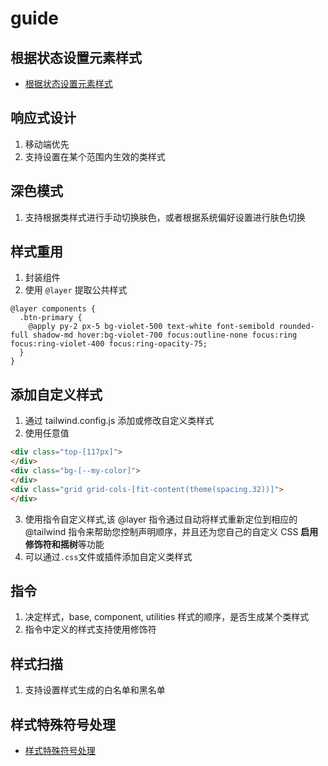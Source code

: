 # guide

## 根据状态设置元素样式
- [根据状态设置元素样式](./hover-group-peer.md)

## 响应式设计
1. 移动端优先
2. 支持设置在某个范围内生效的类样式

## 深色模式
1. 支持根据类样式进行手动切换肤色，或者根据系统偏好设置进行肤色切换

## 样式重用
1. 封装组件
2. 使用 `@layer` 提取公共样式
```
@layer components {
  .btn-primary {
    @apply py-2 px-5 bg-violet-500 text-white font-semibold rounded-full shadow-md hover:bg-violet-700 focus:outline-none focus:ring focus:ring-violet-400 focus:ring-opacity-75;
  }
}
```

## 添加自定义样式
1. 通过 tailwind.config.js 添加或修改自定义类样式
2. 使用任意值
```html
<div class="top-[117px]">
</div>
<div class="bg-[--my-color]">
</div>
<div class="grid grid-cols-[fit-content(theme(spacing.32))]">
</div>
```
3. 使用指令自定义样式,该 @layer 指令通过自动将样式重新定位到相应的 @tailwind 指令来帮助您控制声明顺序，并且还为您自己的自定义 CSS **启用修饰符和摇树**等功能
4. 可以通过`.css`文件或插件添加自定义类样式

## 指令
1. 决定样式，base, component, utilities 样式的顺序，是否生成某个类样式
2. 指令中定义的样式支持使用修饰符

## 样式扫描
1. 支持设置样式生成的白名单和黑名单

## 样式特殊符号处理
- [样式特殊符号处理](./symbol.md)
